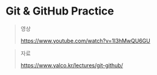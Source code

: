 # Git & GitHub Practice
> 영상
> 
> https://www.youtube.com/watch?v=1I3hMwQU6GU

> 자료
> 
> https://www.yalco.kr/lectures/git-github/
